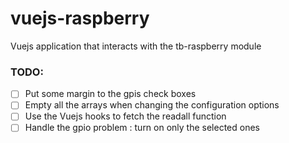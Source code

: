 # vuejs-raspberry
Vuejs application that interacts with the tb-raspberry module  
### TODO:  
- [ ] Put some margin to the gpis check boxes 
- [ ] Empty all the arrays when changing the configuration options 
- [ ] Use the Vuejs hooks to fetch the readall function 
- [ ] Handle the gpio problem : turn on only the selected ones 
